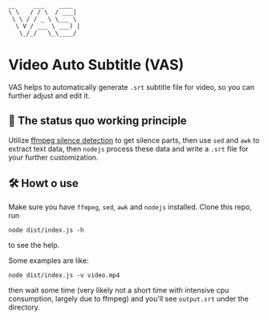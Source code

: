 
```
__     ___    ____
\ \   / / \  / ___|
 \ \ / / _ \ \___ \
  \ V / ___ \ ___) |
   \_/_/   \_\____/
```

# Video Auto Subtitle (VAS)

VAS helps to automatically generate `.srt` subtitle file for video, so you can further adjust and edit it.

## 🤔 The status quo working principle

Utilize [ffmpeg silence detection](http://underpop.online.fr/f/ffmpeg/help/silencedetect.htm.gz#:~:text=Detect%20silence%20in%20an%20audio,duration%20are%20expressed%20in%20seconds.) to get silence parts, then use `sed` and `awk` to extract text data, then `nodejs` process these data and write a `.srt` file for your further customization.

## 🛠 Howt o use

Make sure you have `ffmpeg`, `sed`, `awk` and `nodejs` installed. Clone this repo, run 

```
node dist/index.js -h 
```

to see the help.

Some examples are like:

```
node dist/index.js -v video.mp4
```

then wait some time (very likely not a short time with intensive cpu consumption, largely due to ffmpeg) and you'll see `output.srt` under the directory.

